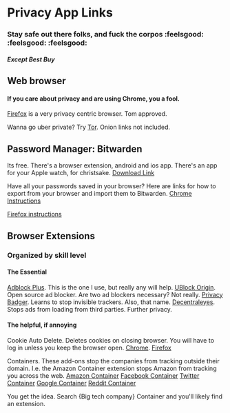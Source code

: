 # Privacy App Links
### Stay safe out there folks, and fuck the corpos :feelsgood: :feelsgood: :feelsgood:
##### Except Best Buy

## Web browser
#### If you care about privacy and are using Chrome, you a fool.

[Firefox](https://www.mozilla.org/en-US/firefox/new/) is a very privacy centric browser. Tom approved.

Wanna go uber private? Try [Tor](https://www.torproject.org/download/). Onion links not included.


## Password Manager: Bitwarden

Its free. There's a browser extension, android and ios app. There's an app for your Apple watch, for christsake.
[Download Link](https://bitwarden.com/download/)

Have all your passwords saved in your browser? Here are links for how to export from your browser and import them to Bitwarden.
[Chrome Instructions](https://bitwarden.com/help/import-from-chrome/)

[Firefox instructions](https://bitwarden.com/help/import-from-firefox/)


## Browser Extensions
### Organized by skill level

#### The Essential
[Adblock Plus](https://adblockplus.org/). This is the one I use, but really any will help.
[UBlock Origin](https://ublockorigin.com/). Open source ad blocker. Are two ad blockers necessary? Not really.
[Privacy Badger](privacybadger.org). Learns to stop invisible trackers. Also, that name.
[Decentraleyes](https://decentraleyes.org/). Stops ads from loading from third parties. Further privacy.

#### The helpful, if annoying
Cookie Auto Delete. Deletes cookies on closing browser. You will have to log in unless you keep the browser open.
[Chrome](https://chromewebstore.google.com/detail/cookie-autodelete/fhcgjolkccmbidfldomjliifgaodjagh). [Firefox](https://addons.mozilla.org/en-US/firefox/addon/cookie-autodelete/)

Containers. These add-ons stop the companies from tracking outside their domain. I.e. the Amazon Container extension stops Amazon from tracking you across the web.
[Amazon Container](https://addons.mozilla.org/en-US/firefox/addon/contain-amazon/)
[Facebook Container](https://addons.mozilla.org/en-US/firefox/addon/facebook-container/)
[Twitter Container](https://addons.mozilla.org/en-US/firefox/addon/twitter-container/?utm_source=addons.mozilla.org&utm_medium=referral&utm_content=search)
[Google Container](https://addons.mozilla.org/en-US/firefox/addon/google-container/)
[Reddit Container](https://addons.mozilla.org/en-US/firefox/addon/reddit-container/)

You get the idea. Search {Big tech company} Container and you'll likely find an extension.




